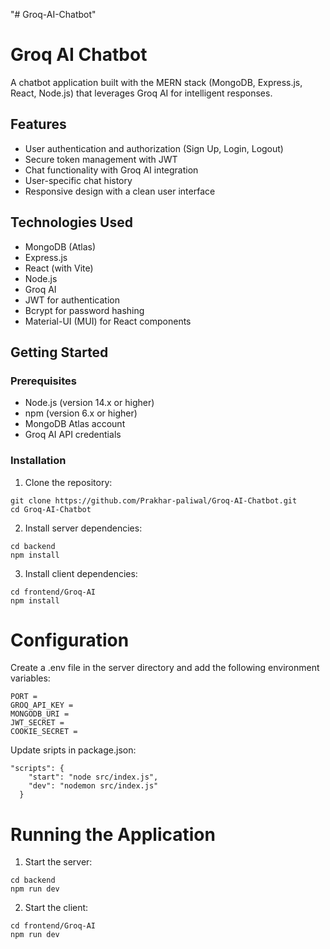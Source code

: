 "# Groq-AI-Chatbot" 
# Groq AI Chatbot

A chatbot application built with the MERN stack (MongoDB, Express.js, React, Node.js) that leverages Groq AI for intelligent responses.

## Features

- User authentication and authorization (Sign Up, Login, Logout)
- Secure token management with JWT
- Chat functionality with Groq AI integration
- User-specific chat history
- Responsive design with a clean user interface

## Technologies Used

- MongoDB (Atlas)
- Express.js
- React (with Vite)
- Node.js
- Groq AI
- JWT for authentication
- Bcrypt for password hashing
- Material-UI (MUI) for React components

## Getting Started

### Prerequisites

- Node.js (version 14.x or higher)
- npm (version 6.x or higher)
- MongoDB Atlas account
- Groq AI API credentials

### Installation

1. Clone the repository:

```
git clone https://github.com/Prakhar-paliwal/Groq-AI-Chatbot.git
cd Groq-AI-Chatbot
```

2. Install server dependencies:
```
cd backend
npm install
```

3. Install client dependencies:
```
cd frontend/Groq-AI
npm install
```

# Configuration

Create a .env file in the server directory and add the following environment variables:
```
PORT = 
GROQ_API_KEY = 
MONGODB_URI = 
JWT_SECRET = 
COOKIE_SECRET = 
```

Update sripts in package.json:
```
"scripts": {
    "start": "node src/index.js",
    "dev": "nodemon src/index.js"
  }
```

# Running the Application

1. Start the server:
```
cd backend
npm run dev
```

2. Start the client:
```
cd frontend/Groq-AI
npm run dev

```
